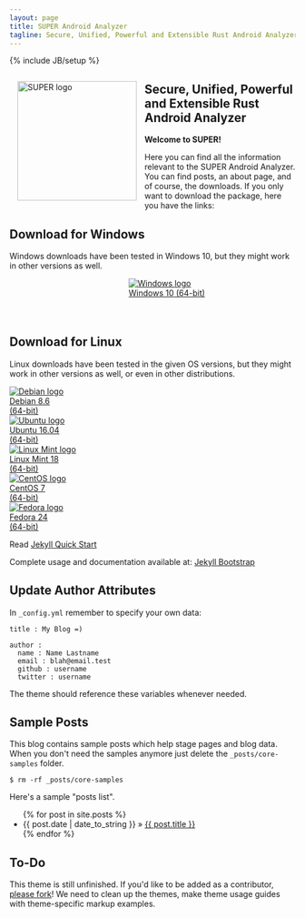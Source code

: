 ```yaml
---
layout: page
title: SUPER Android Analyzer
tagline: Secure, Unified, Powerful and Extensible Rust Android Analyzer
---
```

{% include JB/setup %}

<img src="{{ site.url }}/assets/logo.png" alt="SUPER logo" title="SUPER Android Analyzer" style="float:left;width:15em;margin:1em">

## Secure, Unified, Powerful and Extensible Rust Android Analyzer

**Welcome to SUPER!**

Here you can find all the information relevant to the SUPER Android Analyzer. You can find posts,
an about page, and of course, the downloads. If you only want to download the package, here you
have the links:

## Download for Windows

Windows downloads have been tested in Windows 10, but they might work in other versions as well.

<div class="download" style="margin-left:15em;width:10em;height:5em"><a href="https://github.com/SUPERAndroidAnalyzer/super/archive/super-0.1.0-windows.exe" title="Download SUPER for Windows"><img src="{{ site.url }}/assets/os_logos/windows.svg" alt="Windows logo"><br>Windows 10 (64-bit)</a></div>

<div style="clear:both;"></div>

## Download for Linux

Linux downloads have been tested in the given OS versions, but they might work in other versions as
well, or even in other distributions.

<div class="download" style="margin-left:0"><a href="https://github.com/SUPERAndroidAnalyzer/super/archive/super-0.1.0-debian.deb" title="Download SUPER for Debian"><img src="{{ site.url }}/assets/os_logos/debian.svg" alt="Debian logo"><br>Debian 8.6<br>(64-bit)</a></div>

<div class="download"><a href="https://github.com/SUPERAndroidAnalyzer/super/archive/super-0.1.0-ubuntu.deb" title="Download SUPER for Ubuntu"><img src="{{ site.url }}/assets/os_logos/ubuntu.svg" alt="Ubuntu logo"><br>Ubuntu 16.04<br>(64-bit)</a></div>

<div class="download"><a href="https://github.com/SUPERAndroidAnalyzer/super/archive/super-0.1.0-mint.deb" title="Download SUPER for Linux Mint"><img src="{{ site.url }}/assets/os_logos/mint.svg" alt="Linux Mint logo"><br>Linux Mint 18<br>(64-bit)</a></div>

<div class="download"><a href="https://github.com/SUPERAndroidAnalyzer/super/archive/super-0.1.0-centos.rpm" title="Download SUPER for CentOS"><img src="{{ site.url }}/assets/os_logos/centos.svg" alt="CentOS logo"><br>CentOS 7<br>(64-bit)</a></div>

<div class="download"><a href="https://github.com/SUPERAndroidAnalyzer/super/archive/super-0.1.0-fedora.rpm" title="Download SUPER for Fedora"><img src="{{ site.url }}/assets/os_logos/fedora.svg" alt="Fedora logo"><br>Fedora 24<br>(64-bit)</a></div>

<div style="clear:both;"></div>

Read [Jekyll Quick Start](http://jekyllbootstrap.com/usage/jekyll-quick-start.html)

Complete usage and documentation available at: [Jekyll Bootstrap](http://jekyllbootstrap.com)

## Update Author Attributes

In `_config.yml` remember to specify your own data:

    title : My Blog =)

    author :
      name : Name Lastname
      email : blah@email.test
      github : username
      twitter : username

The theme should reference these variables whenever needed.

## Sample Posts

This blog contains sample posts which help stage pages and blog data.
When you don't need the samples anymore just delete the `_posts/core-samples` folder.

    $ rm -rf _posts/core-samples

Here's a sample "posts list".

<ul class="posts">
  {% for post in site.posts %}
    <li><span>{{ post.date | date_to_string }}</span> &raquo; <a href="{{ BASE_PATH }}{{ post.url }}">{{ post.title }}</a></li>
  {% endfor %}
</ul>

## To-Do

This theme is still unfinished. If you'd like to be added as a contributor, [please fork](http://github.com/plusjade/jekyll-bootstrap)!
We need to clean up the themes, make theme usage guides with theme-specific markup examples.
